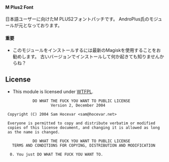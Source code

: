 #### M Plus2 Font

日本語ユーザーに向けたM PLUS2フォントパッチです。
AndroPlus氏のモジュールが元となっております。

#### 重要

* このモジュールをインストールするには最新のMagiskを使用することをお勧めします。
  古いバージョンでインストールして何か起きても知りませんからね？

## License

- This module is licensed under [WTFPL](http://www.wtfpl.net/).

```
            DO WHAT THE FUCK YOU WANT TO PUBLIC LICENSE
                    Version 2, December 2004

 Copyright (C) 2004 Sam Hocevar <sam@hocevar.net>

 Everyone is permitted to copy and distribute verbatim or modified
 copies of this license document, and changing it is allowed as long
 as the name is changed.

            DO WHAT THE FUCK YOU WANT TO PUBLIC LICENSE
   TERMS AND CONDITIONS FOR COPYING, DISTRIBUTION AND MODIFICATION

  0. You just DO WHAT THE FUCK YOU WANT TO.
```
